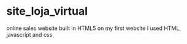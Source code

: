 # site_loja_virtual

online sales website built in HTML5
on my first website
I used HTML, javascript and css
